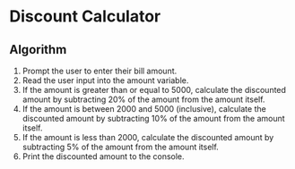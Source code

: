 # Discount Calculator
## Algorithm
1. Prompt the user to enter their bill amount.
2. Read the user input into the amount variable.
3. If the amount is greater than or equal to 5000, calculate the discounted amount by subtracting 20% of the amount from the amount itself.
4. If the amount is between 2000 and 5000 (inclusive), calculate the discounted amount by subtracting 10% of the amount from the amount itself.
5. If the amount is less than 2000, calculate the discounted amount by subtracting 5% of the amount from the amount itself.
6. Print the discounted amount to the console.
